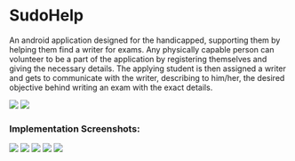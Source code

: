 # SudoHelp

An android application designed for the handicapped, supporting them by helping them find a writer for exams.
Any physically capable person can volunteer to be a part of the application by registering themselves and giving the necessary details.
The applying student is then assigned a writer and gets to communicate with the writer, describing to him/her, 
the desired objective behind writing an exam with the exact details.

<img src="https://i.ibb.co/qjZR3Nz/Capture.jpg" />

<img src="https://i.ibb.co/PFtkSnX/Capture2.jpg" />

<h3>Implementation Screenshots:</h3>

<img src="https://i.ibb.co/nRS97Mv/Capture3.jpg" />
<img src="https://i.ibb.co/Z68Ly26/Capture5.jpg" />
<img src="https://i.ibb.co/fN1YNmg/Capture4.jpg" />
<img src="https://i.ibb.co/HDhLRS8/Capture6.jpg" />
<img src="https://i.ibb.co/rx84YJF/Capture7.jpg" />
